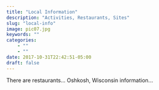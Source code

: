 ```yaml
---
title: "Local Information"
description: "Activities, Restaurants, Sites"
slug: "local-info"
image: pic07.jpg
keywords: ""
categories: 
    - ""
    - ""
date: 2017-10-31T22:42:51-05:00
draft: false
---
```


There are restaurants... Oshkosh, Wisconsin information...